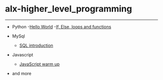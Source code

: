 # alx-higher_level_programming
-------
* Python 
	-[Hello World](https://github.com/TheeKingZa/alx-higher_level_programming/tree/master/0x00-python-hello_world)
	-[If, Else, loops and functions](https://github.com/TheeKingZa/alx-higher_level_programming/tree/master/0x01-python-if_else_loops_functions)

* MySql 
	- [SQL introduction](https://github.com/TheeKingZa/alx-higher_level_programming/tree/master/0x0D-SQL_introduction)
* Javascript
	- [JavaScript warm up](https://github.com/TheeKingZa/alx-higher_level_programming/tree/master/0x12-javascript-warm_up)
* and more 

[]()
====================================================================================
